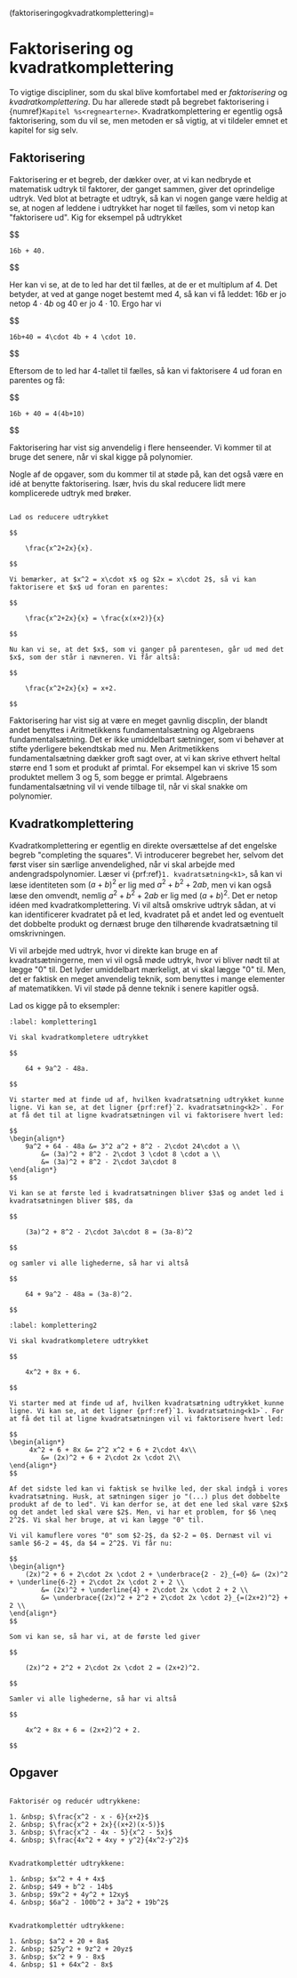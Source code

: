 (faktoriseringogkvadratkomplettering)=
# Faktorisering og kvadratkomplettering

To vigtige discipliner, som du skal blive komfortabel med er *faktorisering* og *kvadratkomplettering*. Du har allerede stødt på begrebet faktorisering i {numref}`Kapitel %s<regnearterne>`. Kvadratkomplettering er egentlig også faktorisering, som du vil se, men metoden er så vigtig, at vi tildeler emnet et kapitel for sig selv.

## Faktorisering

Faktorisering er et begreb, der dækker over, at vi kan nedbryde et matematisk udtryk til faktorer, der ganget sammen, giver det oprindelige udtryk. Ved blot at betragte et udtryk, så kan vi nogen gange være heldig at se, at nogen af leddene i udtrykket har noget til fælles, som vi netop kan "faktorisere ud". Kig for eksempel på udtrykket

$$

    16b + 40.

$$

Her kan vi se, at de to led har det til fælles, at de er et multiplum af 4. Det betyder, at ved at gange noget bestemt med 4, så kan vi få leddet: $16b$ er jo netop $4\cdot 4b$ og $40$ er jo $4\cdot 10$. Ergo har vi

$$

    16b+40 = 4\cdot 4b + 4 \cdot 10.

$$

Eftersom de to led har $4$-tallet til fælles, så kan vi faktorisere $4$ ud foran en parentes og få:

$$
    
    16b + 40 = 4(4b+10)

$$

Faktorisering har vist sig anvendelig i flere henseender. Vi kommer til at bruge det senere, når vi skal kigge på polynomier.

Nogle af de opgaver, som du kommer til at støde på, kan det også være en idé at benytte faktorisering. Især, hvis du skal reducere lidt mere komplicerede udtryk med brøker.

```{prf:eksempel}

Lad os reducere udtrykket

$$

    \frac{x^2+2x}{x}.

$$

Vi bemærker, at $x^2 = x\cdot x$ og $2x = x\cdot 2$, så vi kan faktorisere et $x$ ud foran en parentes:

$$

    \frac{x^2+2x}{x} = \frac{x(x+2)}{x}

$$

Nu kan vi se, at det $x$, som vi ganger på parentesen, går ud med det $x$, som der står i nævneren. Vi får altså:

$$

    \frac{x^2+2x}{x} = x+2.

$$

```

Faktorisering har vist sig at være en meget gavnlig discplin, der blandt andet benyttes i Aritmetikkens fundamentalsætning og Algebraens fundamentalsætning. Det er ikke umiddelbart sætninger, som vi behøver at stifte yderligere bekendtskab med nu. Men Aritmetikkens fundamentalsætning dækker groft sagt over, at vi kan skrive ethvert heltal større end 1 som et produkt af primtal. For eksempel kan vi skrive 15 som produktet mellem 3 og 5, som begge er primtal. Algebraens fundamentalsætning vil vi vende tilbage til, når vi skal snakke om polynomier. 

## Kvadratkomplettering

Kvadratkomplettering er egentlig en direkte oversættelse af det engelske begreb "completing the squares". Vi introducerer begrebet her, selvom det først viser sin særlige anvendelighed, når vi skal arbejde med andengradspolynomier. Læser vi {prf:ref}`1. kvadratsætning<k1>`, så kan vi læse identiteten som $(a+b)^2$ er lig med $a^2 + b^2 + 2ab$, men vi kan også læse den omvendt, nemlig $a^2 + b^2 + 2ab$ er lig med $(a+b)^2$. Det er netop idéen med kvadratkomplettering. Vi vil altså omskrive udtryk sådan, at vi kan identificerer kvadratet på et led, kvadratet på et andet led og eventuelt det dobbelte produkt og dernæst bruge den tilhørende kvadratsætning til omskrivningen.

Vi vil arbejde med udtryk, hvor vi direkte kan bruge en af kvadratsætningerne, men vi vil også møde udtryk, hvor vi bliver nødt til at lægge "0" til. Det lyder umiddelbart mærkeligt, at vi skal lægge "0" til. Men, det er faktisk en meget anvendelig teknik, som benyttes i mange elementer af matematikken. Vi vil støde på denne teknik i senere kapitler også.

Lad os kigge på to eksempler:

```{prf:eksempel}
:label: komplettering1

Vi skal kvadratkompletere udtrykket

$$

    64 + 9a^2 - 48a.
    
$$

Vi starter med at finde ud af, hvilken kvadratsætning udtrykket kunne ligne. Vi kan se, at det ligner {prf:ref}`2. kvadratsætning<k2>`. For at få det til at ligne kvadratsætningen vil vi faktorisere hvert led:

$$
\begin{align*}
    9a^2 + 64 - 48a &= 3^2 a^2 + 8^2 - 2\cdot 24\cdot a \\
        &= (3a)^2 + 8^2 - 2\cdot 3 \cdot 8 \cdot a \\
        &= (3a)^2 + 8^2 - 2\cdot 3a\cdot 8
\end{align*}
$$

Vi kan se at første led i kvadratsætningen bliver $3a$ og andet led i kvadratsætningen bliver $8$, da

$$

    (3a)^2 + 8^2 - 2\cdot 3a\cdot 8 = (3a-8)^2 
    
$$

og samler vi alle lighederne, så har vi altså

$$

    64 + 9a^2 - 48a = (3a-8)^2.

$$

```

```{prf:eksempel}
:label: komplettering2

Vi skal kvadratkompletere udtrykket

$$

    4x^2 + 8x + 6.
    
$$

Vi starter med at finde ud af, hvilken kvadratsætning udtrykket kunne ligne. Vi kan se, at det ligner {prf:ref}`1. kvadratsætning<k1>`. For at få det til at ligne kvadratsætningen vil vi faktorisere hvert led:

$$
\begin{align*}
     4x^2 + 6 + 8x &= 2^2 x^2 + 6 + 2\cdot 4x\\
        &= (2x)^2 + 6 + 2\cdot 2x \cdot 2\\
\end{align*}
$$

Af det sidste led kan vi faktisk se hvilke led, der skal indgå i vores kvadratsætning. Husk, at sætningen siger jo "(...) plus det dobbelte produkt af de to led". Vi kan derfor se, at det ene led skal være $2x$ og det andet led skal være $2$. Men, vi har et problem, for $6 \neq 2^2$. Vi skal her bruge, at vi kan lægge "0" til. 

Vi vil kamuflere vores "0" som $2-2$, da $2-2 = 0$. Dernæst vil vi samle $6-2 = 4$, da $4 = 2^2$. Vi får nu:

$$
\begin{align*}
    (2x)^2 + 6 + 2\cdot 2x \cdot 2 + \underbrace{2 - 2}_{=0} &= (2x)^2 + \underline{6-2} + 2\cdot 2x \cdot 2 + 2 \\
        &= (2x)^2 + \underline{4} + 2\cdot 2x \cdot 2 + 2 \\
        &= \underbrace{(2x)^2 + 2^2 + 2\cdot 2x \cdot 2}_{=(2x+2)^2} + 2 \\
\end{align*}
$$

Som vi kan se, så har vi, at de første led giver 

$$ 

    (2x)^2 + 2^2 + 2\cdot 2x \cdot 2 = (2x+2)^2.
    
$$

Samler vi alle lighederne, så har vi altså

$$

    4x^2 + 8x + 6 = (2x+2)^2 + 2.

$$

```

## Opgaver

```{prf:opgave}

Faktorisér og reducér udtrykkene:

1. &nbsp; $\frac{x^2 - x - 6}{x+2}$ 
2. &nbsp; $\frac{x^2 + 2x}{(x+2)(x-5)}$ 
3. &nbsp; $\frac{x^2 - 4x - 5}{x^2 - 5x}$ 
4. &nbsp; $\frac{4x^2 + 4xy + y^2}{4x^2-y^2}$ 

```

```{prf:opgave}

Kvadratkomplettér udtrykkene:

1. &nbsp; $x^2 + 4 + 4x$ 
2. &nbsp; $49 + b^2 - 14b$ 
3. &nbsp; $9x^2 + 4y^2 + 12xy$ 
4. &nbsp; $6a^2 - 100b^2 + 3a^2 + 19b^2$ 

```

```{prf:opgave}

Kvadratkomplettér udtrykkene:

1. &nbsp; $a^2 + 20 + 8a$ 
2. &nbsp; $25y^2 + 9z^2 + 20yz$ 
3. &nbsp; $x^2 + 9 - 8x$ 
4. &nbsp; $1 + 64x^2 - 8x$ 

```